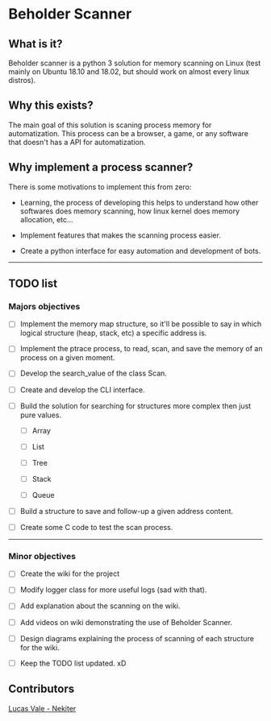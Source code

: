 # Beholder Scanner

## What is it?

Beholder scanner is a python 3 solution for memory scanning on Linux (test mainly on Ubuntu 18.10 and 18.02, but should work on almost every linux distros). 

## Why this exists?

The main goal of this solution is scaning process memory for automatization. This process can be a browser, a game, or any software that doesn't has a API for automatization.

## Why implement a process scanner?

There is some motivations to implement this from zero:

- Learning, the process of developing this helps to understand how other softwares does memory scanning, how linux kernel does memory allocation, etc...

- Implement features that makes the scanning process easier.

- Create a python interface for easy automation and development of bots.

---
## TODO list


### Majors objectives

- [ ] Implement the memory map structure, so it'll be possible to say in which logical structure (heap, stack, etc) a specific address is.

- [ ] Implement the ptrace process, to read, scan, and save the memory of an process on a given moment.

- [ ] Develop the search_value of the class Scan.

- [ ] Create and develop the CLI interface.

- [ ] Build the solution for searching for structures more complex then just pure values.

  - [ ] Array  

  - [ ] List

  - [ ] Tree

  - [ ] Stack

  - [ ] Queue

- [ ] Build a structure to save and follow-up a given address content.

- [ ] Create some C code to test the scan process.
---

### Minor objectives

- [ ] Create the wiki for the project

- [ ] Modify logger class for more useful logs (sad with that).

- [ ] Add explanation about the scanning on the wiki.

- [ ] Add videos on wiki demonstrating the use of Beholder Scanner.

- [ ] Design diagrams explaining the process of scanning of each structure for the wiki.

- [ ] Keep the TODO list updated. xD

## Contributors

[Lucas Vale - Nekiter](https://stackoverflow.com/users/9380597/lucas-ara%c3%bajo)